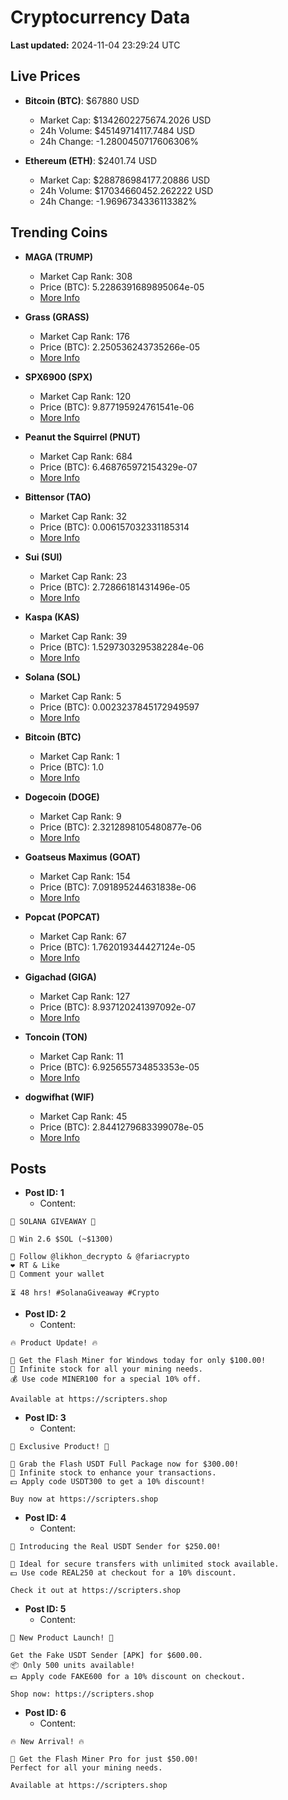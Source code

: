 # Cryptocurrency Data

**Last updated:** 2024-11-04 23:29:24 UTC

## Live Prices
- **Bitcoin (BTC)**: $67880 USD
  - Market Cap: $1342602275674.2026 USD
  - 24h Volume: $45149714117.7484 USD
  - 24h Change: -1.2800450717606306%

- **Ethereum (ETH)**: $2401.74 USD
  - Market Cap: $288786984177.20886 USD
  - 24h Volume: $17034660452.262222 USD
  - 24h Change: -1.9696734336113382%

## Trending Coins
- **MAGA (TRUMP)**
  - Market Cap Rank: 308
  - Price (BTC): 5.2286391689895064e-05
  - [More Info](https://www.coingecko.com/en/coins/maga)

- **Grass (GRASS)**
  - Market Cap Rank: 176
  - Price (BTC): 2.250536243735266e-05
  - [More Info](https://www.coingecko.com/en/coins/grass)

- **SPX6900 (SPX)**
  - Market Cap Rank: 120
  - Price (BTC): 9.877195924761541e-06
  - [More Info](https://www.coingecko.com/en/coins/spx6900)

- **Peanut the Squirrel (PNUT)**
  - Market Cap Rank: 684
  - Price (BTC): 6.468765972154329e-07
  - [More Info](https://www.coingecko.com/en/coins/peanut-the-squirrel)

- **Bittensor (TAO)**
  - Market Cap Rank: 32
  - Price (BTC): 0.006157032331185314
  - [More Info](https://www.coingecko.com/en/coins/bittensor)

- **Sui (SUI)**
  - Market Cap Rank: 23
  - Price (BTC): 2.72866181431496e-05
  - [More Info](https://www.coingecko.com/en/coins/sui)

- **Kaspa (KAS)**
  - Market Cap Rank: 39
  - Price (BTC): 1.5297303295382284e-06
  - [More Info](https://www.coingecko.com/en/coins/kaspa)

- **Solana (SOL)**
  - Market Cap Rank: 5
  - Price (BTC): 0.0023237845172949597
  - [More Info](https://www.coingecko.com/en/coins/solana)

- **Bitcoin (BTC)**
  - Market Cap Rank: 1
  - Price (BTC): 1.0
  - [More Info](https://www.coingecko.com/en/coins/bitcoin)

- **Dogecoin (DOGE)**
  - Market Cap Rank: 9
  - Price (BTC): 2.3212898105480877e-06
  - [More Info](https://www.coingecko.com/en/coins/dogecoin)

- **Goatseus Maximus (GOAT)**
  - Market Cap Rank: 154
  - Price (BTC): 7.091895244631838e-06
  - [More Info](https://www.coingecko.com/en/coins/goatseus-maximus)

- **Popcat (POPCAT)**
  - Market Cap Rank: 67
  - Price (BTC): 1.762019344427124e-05
  - [More Info](https://www.coingecko.com/en/coins/popcat)

- **Gigachad (GIGA)**
  - Market Cap Rank: 127
  - Price (BTC): 8.937120241397092e-07
  - [More Info](https://www.coingecko.com/en/coins/gigachad-2)

- **Toncoin (TON)**
  - Market Cap Rank: 11
  - Price (BTC): 6.925655734853353e-05
  - [More Info](https://www.coingecko.com/en/coins/toncoin)

- **dogwifhat (WIF)**
  - Market Cap Rank: 45
  - Price (BTC): 2.8441279683399078e-05
  - [More Info](https://www.coingecko.com/en/coins/dogwifhat)

## Posts
- **Post ID: 1**
  - Content:
```
🚀 SOLANA GIVEAWAY 🚀

🎁 Win 2.6 $SOL (~$1300)

🤝 Follow @likhon_decrypto & @fariacrypto
❤️ RT & Like
💬 Comment your wallet

⏳ 48 hrs! #SolanaGiveaway #Crypto
```

- **Post ID: 2**
  - Content:
```
🔥 Product Update! 🔥

🚀 Get the Flash Miner for Windows today for only $100.00!
🔋 Infinite stock for all your mining needs.
💰 Use code MINER100 for a special 10% off.

Available at https://scripters.shop
```

- **Post ID: 3**
  - Content:
```
🎁 Exclusive Product! 🎁

💸 Grab the Flash USDT Full Package now for $300.00!
🎉 Infinite stock to enhance your transactions.
💵 Apply code USDT300 to get a 10% discount!

Buy now at https://scripters.shop
```

- **Post ID: 4**
  - Content:
```
💎 Introducing the Real USDT Sender for $250.00!

💼 Ideal for secure transfers with unlimited stock available.
💵 Use code REAL250 at checkout for a 10% discount.

Check it out at https://scripters.shop
```

- **Post ID: 5**
  - Content:
```
🚀 New Product Launch! 🚀

Get the Fake USDT Sender [APK] for $600.00.
📦 Only 500 units available!
💵 Apply code FAKE600 for a 10% discount on checkout.

Shop now: https://scripters.shop
```

- **Post ID: 6**
  - Content:
```
🔥 New Arrival! 🔥

💸 Get the Flash Miner Pro for just $50.00!
Perfect for all your mining needs.

Available at https://scripters.shop
```

